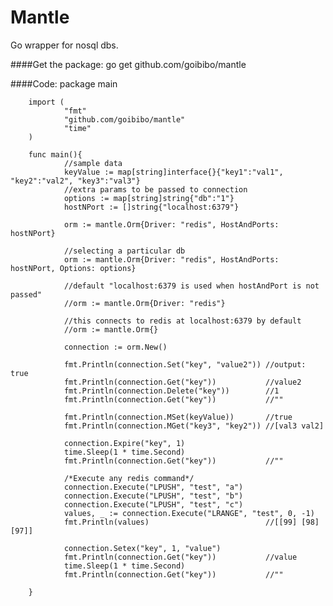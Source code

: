 Mantle
======

Go wrapper for nosql dbs.

####Get the package:
        go get github.com/goibibo/mantle
        
####Code:
        package main

        import (
                "fmt"
                "github.com/goibibo/mantle"
                "time"
        )

        func main(){
                //sample data
                keyValue := map[string]interface{}{"key1":"val1", "key2":"val2", "key3":"val3"}
                //extra params to be passed to connection
                options := map[string]string{"db":"1"}
                hostNPort := []string{"localhost:6379"}

                orm := mantle.Orm{Driver: "redis", HostAndPorts: hostNPort}

                //selecting a particular db
                orm := mantle.Orm{Driver: "redis", HostAndPorts: hostNPort, Options: options}

                //default "localhost:6379 is used when hostAndPort is not passed"
                //orm := mantle.Orm{Driver: "redis"}

                //this connects to redis at localhost:6379 by default
                //orm := mantle.Orm{}

                connection := orm.New()

                fmt.Println(connection.Set("key", "value2")) //output: true
                fmt.Println(connection.Get("key"))           //value2
                fmt.Println(connection.Delete("key"))        //1
                fmt.Println(connection.Get("key"))           //""

                fmt.Println(connection.MSet(keyValue))       //true
                fmt.Println(connection.MGet("key3", "key2")) //[val3 val2]

                connection.Expire("key", 1)
                time.Sleep(1 * time.Second)
                fmt.Println(connection.Get("key"))           //""

                /*Execute any redis command*/
                connection.Execute("LPUSH", "test", "a")
                connection.Execute("LPUSH", "test", "b")
                connection.Execute("LPUSH", "test", "c")
                values, _ := connection.Execute("LRANGE", "test", 0, -1)
                fmt.Println(values)                          //[[99] [98] [97]]

                connection.Setex("key", 1, "value")
                fmt.Println(connection.Get("key"))           //value
                time.Sleep(1 * time.Second)
                fmt.Println(connection.Get("key"))           //""

        }
